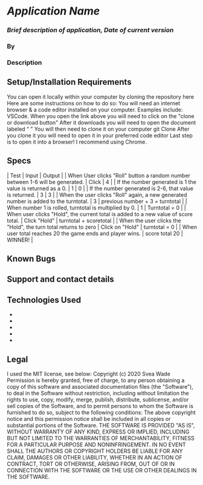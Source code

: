 # _Application Name_

### _Brief description of application, Date of current version_

### By 

### Description


## Setup/Installation Requirements

You can open it locally within your computer by cloning the repository here
Here are some instructions on how to do so:
You will need an internet browser & a code editor installed on your computer. Examples include: VSCode.
When you open the link above you will need to click on the "clone or download button"
After it downloads you will need to open the document labeled “ "
You will then need to clone it on your computer git Clone 
After you clone it you will need to open it in your preferred code editor
Last step is to open it into a browser! I recommend using Chrome.

## Specs
| Test | Input | Output |
| When User clicks "Roll" button a random number between 1-6 will be generated. | Click | 4 |
| If the number generated is 1 the value is returned as a 0. | 1 | 0 |
| If the number generated is 2-6, that value is returned. | 3 | 3 |
| When the user clicks "Roll" again, a new generated number is added to the turntotal. | 3 | previous number + 3 = turntotal |
| When number 1 is rolled, turntotal is multiplied by 0. | 1 | Turntotal = 0 |
| When user clicks "Hold", the current total is added to a new value of score total. | Click "Hold" | turntotal + scoretotal | 
| When the user clicks the "Hold", the turn total returns to zero | Click on "Hold" | turntotal = 0 |
| When user total reaches 20 the game ends and player wins. | score total 20 | WINNER! |

## Known Bugs



## Support and contact details



## Technologies Used

*
*
*
*
*

## Legal

I used the MIT license, see below: Copyright (c) 2020 Svea Wade Permission is hereby granted, free of charge, to any person obtaining a copy of this software and associated documentation files (the "Software"), to deal in the Software without restriction, including without limitation the rights to use, copy, modify, merge, publish, distribute, sublicense, and/or sell copies of the Software, and to permit persons to whom the Software is furnished to do so, subject to the following conditions: The above copyright notice and this permission notice shall be included in all copies or substantial portions of the Software. THE SOFTWARE IS PROVIDED "AS IS", WITHOUT WARRANTY OF ANY KIND, EXPRESS OR IMPLIED, INCLUDING BUT NOT LIMITED TO THE WARRANTIES OF MERCHANTABILITY, FITNESS FOR A PARTICULAR PURPOSE AND NONINFRINGEMENT. IN NO EVENT SHALL THE AUTHORS OR COPYRIGHT HOLDERS BE LIABLE FOR ANY CLAIM, DAMAGES OR OTHER LIABILITY, WHETHER IN AN ACTION OF CONTRACT, TORT OR OTHERWISE, ARISING FROM, OUT OF OR IN CONNECTION WITH THE SOFTWARE OR THE USE OR OTHER DEALINGS IN THE SOFTWARE.


